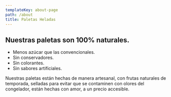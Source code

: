 ```yaml
---
templateKey: about-page
path: /about
title: Paletas Heladas
---
```

## Nuestras paletas son 100% naturales.

* Menos azúcar que las convencionales.
* Sin conservadores.
* Sin colorantes.
* Sin sabores artificiales.

Nuestras paletas están hechas de manera artesanal, con frutas naturales de temporada, selladas para evitar que se contaminen con olores del congelador, están hechas con amor, a un precio accesible.